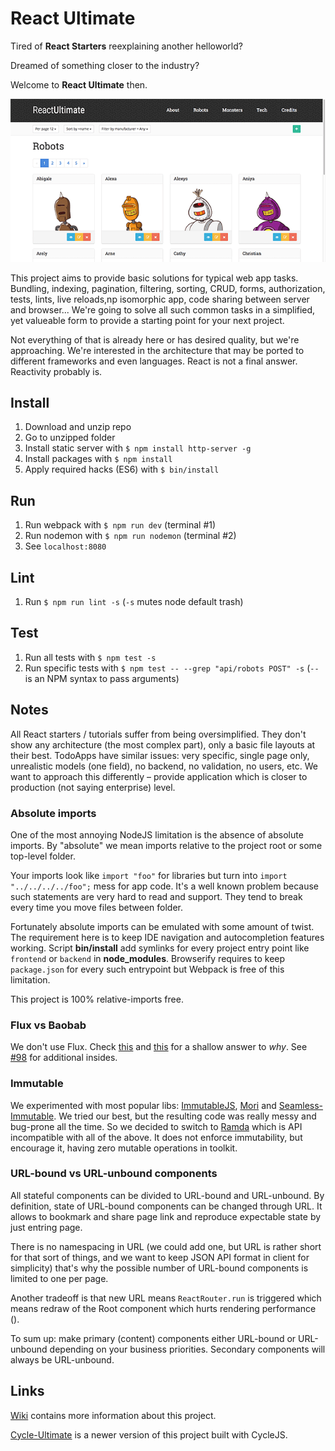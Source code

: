 # React Ultimate

Tired of **React Starters** reexplaining another helloworld?

Dreamed of something closer to the industry?

Welcome to **React Ultimate** then.

![alt tag](/screenshot.png)

This project aims to provide basic solutions for typical web app tasks. Bundling, indexing, pagination,
filtering, sorting, CRUD, forms, authorization, tests, lints, live reloads,np isomorphic app, code sharing between server and browser...
We're going to solve all such common tasks in a simplified, yet valueable form to provide a starting point
for your next project.

Not everything of that is already here or has desired quality, but we're approaching.
We're interested in the architecture that may be ported to different frameworks and even languages.
React is not a final answer. Reactivity probably is.

## Install

1. Download and unzip repo
2. Go to unzipped folder
3. Install static server with `$ npm install http-server -g`
4. Install packages with `$ npm install`
5. Apply required hacks (ES6) with `$ bin/install`

## Run

1. Run webpack with `$ npm run dev` (terminal #1)
2. Run nodemon with `$ npm run nodemon` (terminal #2)
3. See `localhost:8080`

## Lint

1. Run `$ npm run lint -s` (`-s` mutes node default trash)

## Test

1. Run all tests with `$ npm test -s`
2. Run specific tests with `$ npm test -- --grep "api/robots POST" -s` (`--` is an NPM syntax to pass arguments)

## Notes

All React starters / tutorials suffer from being oversimplified.
They don't show any architecture (the most complex part), only a basic file layouts at their best.
TodoApps have similar issues: very specific, single page only, unrealistic models (one field),
no backend, no validation, no users, etc. We want to approach this differently – provide application
which is closer to production (not saying enterprise) level.

### Absolute imports

One of the most annoying NodeJS limitation is the absence of absolute imports. By "absolute" we
mean imports relative to the project root or some top-level folder.

Your imports look like `import "foo"` for libraries but turn into `import "../../../../foo";` mess for app code.
It's a well known problem because such statements are very hard to read and support.
They tend to break every time you move files between folder.

Fortunately absolute imports can be emulated with some amount of twist. The requirement here is to keep IDE navigation and autocompletion features working.
Script **bin/install** add symlinks for every project entry point like `frontend` or `backend` in **node_modules**.
Browserify requires to keep `package.json` for every such entrypoint but Webpack is free of this limitation.

This project is 100% relative-imports free.

### Flux vs Baobab

We don't use Flux. Check [this](https://github.com/acdlite/flummox/issues/63) and
[this](http://christianalfoni.github.io/javascript/2015/02/06/plant-a-baobab-tree-in-your-flux-application.html)
for a shallow answer to *why*. See [#98](https://github.com/Paqmind/react-ultimate/issues/98) for additional
insides.

### Immutable

We experimented with most popular libs: [ImmutableJS](https://github.com/facebook/immutable-js), [Mori](https://github.com/swannodette/mori)
and [Seamless-Immutable](https://github.com/rtfeldman/seamless-immutable).
We tried our best, but the resulting code was really messy and bug-prone all the time.
So we decided to switch to [Ramda](http://ramdajs.com/) which is API incompatible with all of the
above. It does not enforce immutability, but encourage it, having zero mutable operations in toolkit.

### URL-bound vs URL-unbound components

All stateful components can be divided to URL-bound and URL-unbound.
By definition, state of URL-bound components can be changed through URL.
It allows to bookmark and share page link and reproduce expectable state by
just entring page.

There is no namespacing in URL (we could add one, but URL is rather short for that sort of things,
and we want to keep JSON API format in client for simplicity) that's why the possible number of URL-bound
components is limited to one per page.

Another tradeoff is that new URL means `ReactRouter.run` is triggered
which means redraw of the Root component which hurts rendering performance ().

To sum up: make primary (content) components either URL-bound or URL-unbound depending
on your business priorities. Secondary components will always be URL-unbound.

## Links

[Wiki](https://github.com/Paqmind/react-starter/wiki) contains more information about this project.

[Cycle-Ultimate](https://github.com/Paqmind/cycle-ultimate) is a newer version of this project built with CycleJS.

